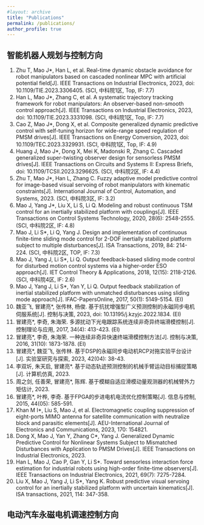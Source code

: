 ```yaml
---
#layout: archive
title: "Publications"
permalink: /publications/
author_profile: true
---
```

<!-- 
{% if author.googlescholar %}
  You can also find my articles on <u><a href="{{author.googlescholar}}">my Google Scholar profile</a>.</u>
{% endif %}

{% include base_path %}

{% for post in site.publications reversed %}
  {% include archive-single.html %}
{% endfor %}
-->

## 智能机器人规划与控制方向
1. Zhu T, Mao J*, Han L, et al. Real-time dynamic obstacle avoidance for robot manipulators based on cascaded nonlinear MPC with artificial potential field[J]. IEEE Transactions on Industrial Electronics, 2023, doi: 10.1109/TIE.2023.3306405. (SCI, 中科院1区, Top, IF: 7.7)
2. Han L, Mao J*, Zhang C, et al. A systematic trajectory tracking framework for robot manipulators: An observer-based non-smooth control approach[J]. IEEE Transactions on Industrial Electronics, 2023, doi: 10.1109/TIE.2023.3331098. (SCI, 中科院1区, Top, IF: 7.7)
3. Cao Z, Mao J*, Dong X, et al. Composite generalized dynamic predictive control with self-tuning horizon for wide-range speed regulation of PMSM drives[J]. IEEE Transactions on Energy Conversion, 2023, doi: 10.1109/TEC.2023.3329931. (SCI, 中科院1区, Top, IF: 4.9)
4. Huang J, Mao J*, Dong X, Mei K, Madonski R, Zhang C. Cascaded generalized super-twisting observer design for sensorless PMSM drives[J]. IEEE Transactions on Circuits and Systems II: Express Briefs, doi: 10.1109/TCSII.2023.3296625. (SCI, 中科院2区, IF: 4.4)
5. Zhu T, Mao J*, Han L, Zhang C. Fuzzy adaptive model predictive control for image-based visual servoing of robot manipulators with kinematic constraints[J]. International Journal of Control, Automation, and Systems, 2023. (SCI, 中科院3区, IF: 3.2)
6. Mao J, Yang J*, Liu X, Li S, Li Q. Modeling and robust continuous TSM control for an inertially stabilized platform with couplings[J]. IEEE Transactions on Control Systems Technology, 2020, 28(6): 2548-2555. (SCI, 中科院2区, IF: 4.8)
7. Mao J, Li S*, Li Q, Yang J. Design and implementation of continuous finite-time sliding mode control for 2-DOF inertially stabilized platform subject to multiple disturbances[J]. ISA Transactions, 2019, 84: 214-224. (SCI, 中科院2区, TOP, IF: 7.3)
8. Mao J, Yang J, Li S*, Li Q. Output feedback-based sliding mode control for disturbed motion control systems via a higher-order ESO approach[J]. IET Control Theory & Applications, 2018, 12(15): 2118-2126. (SCI, 中科院4区, IF: 2.6)
9. Mao J, Yang J, Li S*, Yan Y, Li Q. Output feedback stabilization of inertial stabilized platform with unmatched disturbances using sliding mode approach[J]. IFAC-PapersOnline, 2017, 50(1): 5149-5154. (EI)
10. 魏亚飞, 冒建亮*, 张传林, 杨俊. 基于抗扰增强型广义预测控制的永磁同步电机伺服系统[J]. 控制与决策, 2023, doi: 10.13195/j.kzyjc.2022.1834. (EI)
11. 冒建亮*, 李奇, 朱海荣. 多源扰动下光电跟踪系统连续非奇异终端滑模控制[J]. 控制理论与应用, 2017, 34(4): 413-423. (EI)
12. 冒建亮*, 李奇, 朱海荣. 一种连续非奇异快速终端滑模控制方法[J]. 控制与决策, 2016, 31(10): 1873-1878. (EI)
13. 冒建亮*, 魏亚飞, 张传林. 基于DSP的永磁同步电动机RCP对拖实验平台设计[J]. 实验室研究与探索, 2023, 42(04): 38-43.
14. 李双圻, 朱天启, 冒建亮*. 基于动态轨迹预测控制的机械手臂运动目标捕捉策略[J]. 计算机仿真, 2023.
15. 周之剑, 任善荣, 冒建亮*, 陈辉. 基于模糊自适应滑模动量观测器的机械臂外力矩估计, 2023.
16. 冒建亮*, 叶桦, 李奇. 基于FPGA的步进电机电流优化控制策略[J]. 信息与控制, 2015, 44(05): 585-591.
17. Khan M I*, Liu S, Mao J, et al. Electromagnetic coupling suppression of eight-ports MIMO antenna for satellite communication with neutralize block and parasitic elements[J]. AEU-International Journal of Electronics and Communications, 2023, 170: 154821.
18. Dong X, Mao J, Yan Y, Zhang C*, Yang J. Generalized Dynamic Predictive Control for Nonlinear Systems Subject to Mismatched Disturbances with Application to PMSM Drives[J]. IEEE Transactions on Industrial Electronics, 2023.
19. Han L, Mao J, Cao P, Gan Y, Li S*. Toward sensorless interaction force estimation for industrial robots using high-order finite-time observers[J]. IEEE Transactions on Industrial Electronics, 2021, 69(7): 7275-7284.
20. Liu X, Mao J, Yang J, Li S*, Yang K. Robust predictive visual servoing control for an inertially stabilized platform with uncertain kinematics[J]. ISA transactions, 2021, 114: 347-358.


## 电动汽车永磁电机调速控制方向
